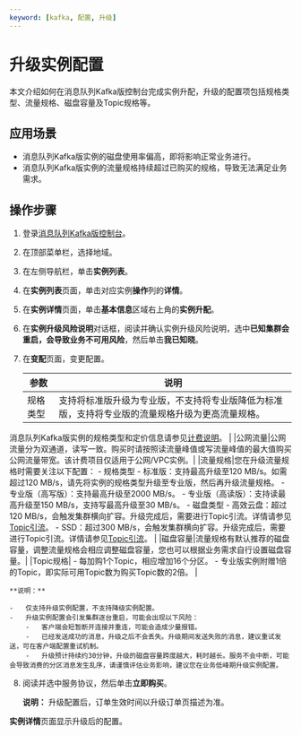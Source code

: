 ```yaml
---
keyword: [kafka, 配置, 升级]
---
```


# 升级实例配置

本文介绍如何在消息队列Kafka版控制台完成实例升配，升级的配置项包括规格类型、流量规格、磁盘容量及Topic规格等。

## 应用场景

-   消息队列Kafka版实例的磁盘使用率偏高，即将影响正常业务进行。
-   消息队列Kafka版实例的流量规格持续超过已购买的规格，导致无法满足业务需求。

## 操作步骤

1.  登录[消息队列Kafka版控制台](http://kafka.console.aliyun.com)。

2.  在顶部菜单栏，选择地域。

3.  在左侧导航栏，单击**实例列表**。

4.  在**实例列表**页面，单击对应实例**操作**列的**详情**。

5.  在**实例详情**页面，单击**基本信息**区域右上角的**实例升配**。

6.  在**实例升级风险说明**对话框，阅读并确认实例升级风险说明，选中**已知集群会重启，会导致业务不可用风险**，然后单击**我已知晓**。

7.  在**变配**页面，变更配置。

    |参数|说明|
    |--|--|
    |规格类型|支持将标准版升级为专业版，不支持将专业版降低为标准版，支持将专业版的流量规格升级为更高流量规格。

消息队列Kafka版实例的规格类型和定价信息请参见[计费说明](/cn.zh-CN/产品定价/计费说明.md)。 |
    |公网流量|公网流量分为双通道，读写一致。购买时请按照读流量峰值或写流量峰值的最大值购买公网流量带宽。该计费项目仅适用于公网/VPC实例。|
    |流量规格|您在升级流量规格时需要关注以下配置：    -   规格类型
        -   标准版：支持最高升级至120 MB/s。如需超过120 MB/s，请先将实例的规格类型升级至专业版，然后再升级流量规格。
        -   专业版（高写版）：支持最高升级至2000 MB/s。
        -   专业版（高读版）：支持读最高升级至150 MB/s，支持写最高升级至30 MB/s。
    -   磁盘类型
        -   高效云盘：超过120 MB/s，会触发集群横向扩容。升级完成后，需要进行Topic引流。详情请参见[Topic引流](/cn.zh-CN/用户指南/实例/Topic引流.md)。
        -   SSD：超过300 MB/s，会触发集群横向扩容。升级完成后，需要进行Topic引流。详情请参见[Topic引流](/cn.zh-CN/用户指南/实例/Topic引流.md)。 |
    |磁盘容量|流量规格有默认推荐的磁盘容量，调整流量规格会相应调整磁盘容量，您也可以根据业务需求自行设置磁盘容量。|
    |Topic规格|    -   每加购1个Topic，相应增加16个分区。
    -   专业版实例附赠1倍的Topic，即实际可用Topic数为购买Topic数的2倍。 |

    **说明：**

    -   仅支持升级实例配置，不支持降级实例配置。
    -   升级实例配置会引发集群逐台重启，可能会出现以下风险：
        -   客户端会短暂断开连接并重连，可能会造成少量报错。
        -   已经发送成功的消息，升级之后不会丢失。升级期间发送失败的消息，建议重试发送，可在客户端配置重试机制。
        -   升级预计持续约30分钟，升级的磁盘容量跨度越大，耗时越长。服务不会中断，可能会导致消费的分区消息发生乱序，请谨慎评估业务影响，建议您在业务低峰期升级实例配置。
8.  阅读并选中服务协议，然后单击**立即购买**。

    **说明：** 升级配置后，订单生效时间以升级订单页描述为准。


**实例详情**页面显示升级后的配置。


